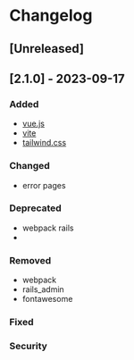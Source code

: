 
# Changelog

  

## [Unreleased]

  

## [2.1.0] - 2023-09-17

  

### Added

- [vue.js](http://vuejs.org)
- [vite](https://vite-ruby.netlify.app/)
- [tailwind.css](https://tailwindui.com/)
  

### Changed
- error pages
  
  

### Deprecated
- webpack rails
- 
  
  

### Removed
- webpack
- rails_admin
- fontawesome

  
  

### Fixed

  
  

### Security